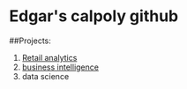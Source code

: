 # Edgar's calpoly github 

##Projects:

1. [Retail analytics]([h](https://github.com/popa311/CIS3100-Test))
2. [business intelligence](https://github.com/popa311/CIS3100-Test/blob/main/Project_5_6%2C_warmup_3100_ulta_quartiles.ipynb)
3. data science 
